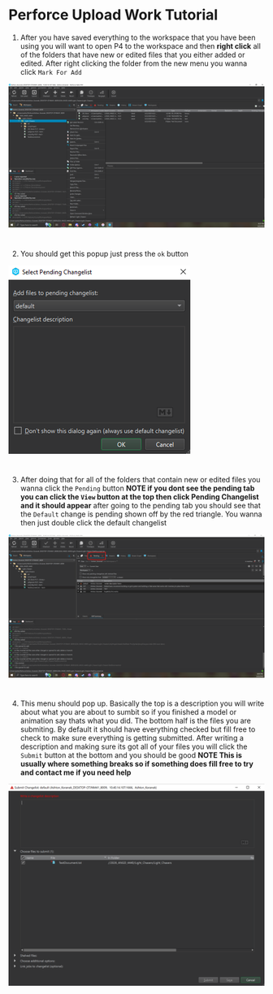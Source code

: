 # Perforce Upload Work Tutorial

1. After you have saved everything to the workspace that you have been using you will want to open P4 to the workspace and then **right click** all of the folders that have new or edited files that you either added or edited. After right clicking the folder from the new menu you wanna click ``Mark For Add``

<img src="../Pictures/uploadPic01.png">

# 

2. You should get this popup just press the ``ok`` button

<img src="../Pictures/MarkforaddMenu.png">

#

3. After doing that for all of the folders that contain new or edited files you wanna click the ``Pending`` button **NOTE if you dont see the pending tab you can click the ``View`` button at the top then click Pending Changelist and it should appear** after going to the pending tab you should see that the ``Default`` change is pending shown off by the red triangle. You wanna then just double click the default changelist

<img src="../Pictures/PendingBuuton.png">

#

4. This menu should pop up. Basically the top is a description you will write about what you are about to sumbit so if you finished a model or animation say thats what you did. The bottom half is the files you are submiting. By default it should have everything checked but fill free to check to make sure everything is getting submitted. After writing a description and making sure its got all of your files you will click the ``Submit`` button at the bottom and you should be good **NOTE This is usually where something breaks so if something does fill free to try and contact me if you need help**
 
<img src="../Pictures/ChangeListMenu.png">